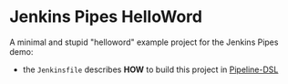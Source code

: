 
# Jenkins Pipes HelloWord

A minimal and stupid "helloword" example project for the Jenkins Pipes demo:

 * the `Jenkinsfile` describes **HOW** to build this project in [Pipeline-DSL](https://jenkins.io/doc/book/pipeline/syntax/)
